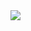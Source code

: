 <img align="center" src="https://github-readme-stats.vercel.app/api?username=bat-kryptonyte&show_icons=true&hide_border=true">

